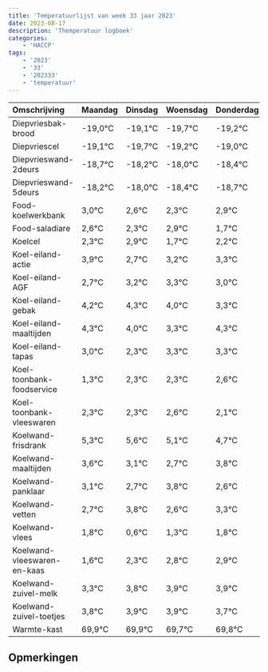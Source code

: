 ```yaml
---
title: 'Temperatuurlijst van week 33 jaar 2023'
date: 2023-08-17
description: 'Themperatuur logboek'
categories:
    - 'HACCP'
tags:
    - '2023'
    - '33'
    - '202333'
    - 'temperatuur'
---
```

|Omschrijving|Maandag|Dinsdag|Woensdag|Donderdag|Vrijdag|Zaterdag|Zondag|
|:---|:---|:---|:---|:---|:---|:---|:---|
|Diepvriesbak-brood|-19,0°C|-19,1°C|-19,7°C|-19,2°C| | | |
|Diepvriescel|-19,1°C|-19,7°C|-19,2°C|-19,0°C| | | |
|Diepvrieswand-2deurs|-18,7°C|-18,2°C|-18,0°C|-18,4°C| | | |
|Diepvrieswand-5deurs|-18,2°C|-18,0°C|-18,4°C|-18,7°C| | | |
|Food-koelwerkbank|3,0°C|2,6°C|2,3°C|2,9°C| | | |
|Food-saladiare|2,6°C|2,3°C|2,9°C|1,7°C| | | |
|Koelcel|2,3°C|2,9°C|1,7°C|2,2°C| | | |
|Koel-eiland-actie|3,9°C|2,7°C|3,2°C|3,3°C| | | |
|Koel-eiland-AGF|2,7°C|3,2°C|3,3°C|3,0°C| | | |
|Koel-eiland-gebak|4,2°C|4,3°C|4,0°C|3,3°C| | | |
|Koel-eiland-maaltijden|4,3°C|4,0°C|3,3°C|4,3°C| | | |
|Koel-eiland-tapas|3,0°C|2,3°C|3,3°C|3,3°C| | | |
|Koel-toonbank-foodservice|1,3°C|2,3°C|2,3°C|2,6°C| | | |
|Koel-toonbank-vleeswaren|2,3°C|2,3°C|2,6°C|2,1°C| | | |
|Koelwand-frisdrank|5,3°C|5,6°C|5,1°C|4,7°C| | | |
|Koelwand-maaltijden|3,6°C|3,1°C|2,7°C|3,8°C| | | |
|Koelwand-panklaar|3,1°C|2,7°C|3,8°C|2,6°C| | | |
|Koelwand-vetten|2,7°C|3,8°C|2,6°C|3,3°C| | | |
|Koelwand-vlees|1,8°C|0,6°C|1,3°C|1,8°C| | | |
|Koelwand-vleeswaren-en-kaas|1,6°C|2,3°C|2,8°C|2,9°C| | | |
|Koelwand-zuivel-melk|3,3°C|3,8°C|3,9°C|3,9°C| | | |
|Koelwand-zuivel-toetjes|3,8°C|3,9°C|3,9°C|3,7°C| | | |
|Warmte-kast|69,9°C|69,9°C|69,7°C|69,8°C| | | |

## Opmerkingen


